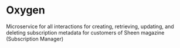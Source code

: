# Oxygen

Microservice for all interactions for creating, retrieving, updating, and deleting subscription metadata for customers of Sheen magazine (Subscription Manager)
